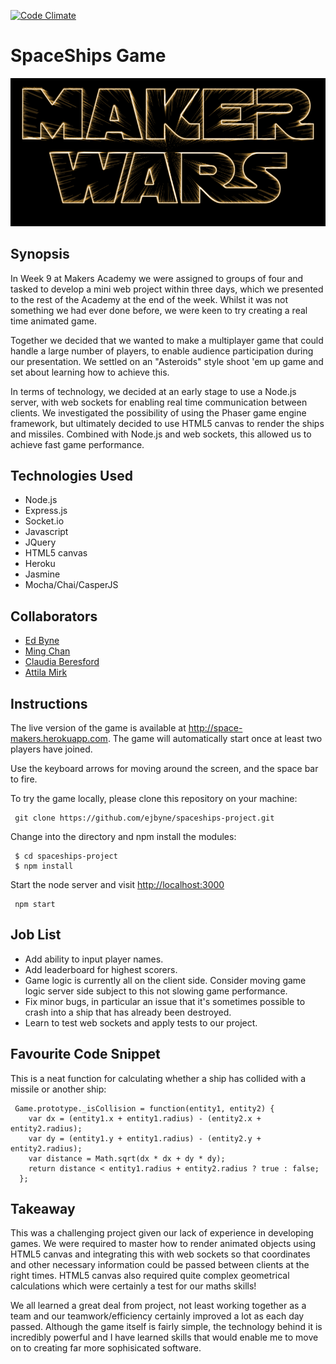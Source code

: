 [![Code Climate](https://codeclimate.com/github/ejbyne/spaceships-project/badges/gpa.svg)](https://codeclimate.com/github/ejbyne/spaceships-project)

SpaceShips Game
=======================

<img src="readmelogo.png">

## Synopsis

In Week 9 at Makers Academy we were assigned to groups of four and tasked to develop a mini web project within three days, which we presented to the rest of the Academy at the end of the week. Whilst it was not something we had ever done before, we were keen to try creating a real time animated game.

Together we decided that we wanted to make a multiplayer game that could handle a large number of players, to enable audience participation during our presentation. We settled on an "Asteroids" style shoot 'em up game and set about learning how to achieve this.

In terms of technology, we decided at an early stage to use a Node.js server, with web sockets for enabling real time communication between clients. We investigated the possibility of using the Phaser game engine framework, but ultimately decided to use HTML5 canvas to render the ships and missiles. Combined with Node.js and web sockets, this allowed us to achieve fast game performance.

## Technologies Used

- Node.js
- Express.js
- Socket.io
- Javascript
- JQuery
- HTML5 canvas
- Heroku
- Jasmine
- Mocha/Chai/CasperJS

## Collaborators

- [Ed Byne](https://github.com/ejbyne)
- [Ming Chan](https://github.com/ming-chan)
- [Claudia Beresford](https://github.com/Callisto13)
- [Attila Mirk](https://github.com/Tr1ckX)

## Instructions

The live version of the game is available at <a href="http://space-makers.herokuapp.com">http://space-makers.herokuapp.com</a>. The game will automatically start once at least two players have joined.

Use the keyboard arrows for moving around the screen, and the space bar to fire.

To try the game locally, please clone this repository on your machine:

~~~
 git clone https://github.com/ejbyne/spaceships-project.git
~~~

Change into the directory and npm install the modules:

~~~
 $ cd spaceships-project
 $ npm install
~~~

Start the node server and visit <a href="http://localhost:3000">http://localhost:3000</a>

~~~
 npm start
~~~

## Job List

- Add ability to input player names.
- Add leaderboard for highest scorers.
- Game logic is currently all on the client side. Consider moving game logic server side subject to this not slowing game performance.
- Fix minor bugs, in particular an issue that it's sometimes possible to crash into a ship that has already been destroyed.
- Learn to test web sockets and apply tests to our project.

## Favourite Code Snippet

This is a neat function for calculating whether a ship has collided with a missile or another ship:

~~~
 Game.prototype._isCollision = function(entity1, entity2) {
    var dx = (entity1.x + entity1.radius) - (entity2.x + entity2.radius);
    var dy = (entity1.y + entity1.radius) - (entity2.y + entity2.radius);
    var distance = Math.sqrt(dx * dx + dy * dy);
    return distance < entity1.radius + entity2.radius ? true : false;
  };
~~~

## Takeaway

This was a challenging project given our lack of experience in developing games. We were required to master how to render animated objects using HTML5 canvas and integrating this with web sockets so that coordinates and other necessary information could be passed between clients at the right times. HTML5 canvas also required quite complex geometrical calculations which were certainly a test for our maths skills!

We all learned a great deal from project, not least working together as a team and our teamwork/efficiency certainly improved a lot as each day passed. Although the game itself is fairly simple, the technology behind it is incredibly powerful and I have learned skills that would enable me to move on to creating far more sophisicated software.
